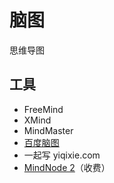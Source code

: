 # 脑图

思维导图

## 工具

* FreeMind
* XMind
* MindMaster
* [百度脑图](https://naotu.baidu.com)
* 一起写 yiqixie.com
* [MindNode 2](https://mindnode.com/)（收费）

